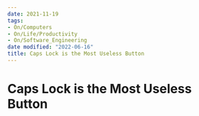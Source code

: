 ```yaml
---
date: 2021-11-19
tags:
- On/Computers
- On/Life/Productivity
- On/Software_Engineering
date modified: "2022-06-16"
title: Caps Lock is the Most Useless Button
---
```


# Caps Lock is the Most Useless Button

